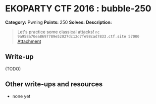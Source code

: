 # EKOPARTY CTF 2016 : bubble-250

**Category:** Pwning
**Points:** 250
**Solves:**
**Description:**

> Let's practice some classical attacks!
> `nc 9a958a70ea8697789e52027dc12d7fe98cad7833.ctf.site 57000`
> [Attachment](pwn250.zip)


## Write-up

(TODO)

## Other write-ups and resources

* none yet
